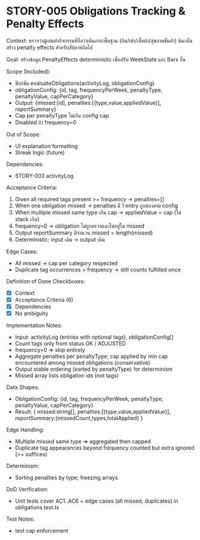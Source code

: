# STORY-005 Obligations Tracking & Penalty Effects

Context:
ตรวจว่าผู้เล่นทำกิจกรรมที่ถือว่าเติมภาระพื้นฐาน (กิน/เช่า/เสื้อผ้า/สุขภาพขั้นต่ำ) มิฉะนั้นสร้าง penalty effects สำหรับสัปดาห์ถัดไป

Goal:
สร้างข้อมูล PenaltyEffects deterministic เพื่อปรับ WeekState และ Bars อื่น

Scope (Included):
- ฟังก์ชัน evaluateObligations(activityLog, obligationConfig)
- obligationConfig: {id, tag, frequencyPerWeek, penaltyType, penaltyValue, capPerCategory}
- Output: {missed:[id], penalties:[{type,value,appliedValue}], reportSummary}
- Cap per penaltyType ไม่เกิน config cap
- Disabled ถ้า frequency=0

Out of Scope:
- UI explanation formatting
- Streak logic (future)

Dependencies:
- STORY-003 activityLog

Acceptance Criteria:
1. Given all required tags present >= frequency -> penalties=[]
2. When one obligation missed -> penalties มี 1 entry ถูกต้องตาม config
3. When multiple missed same type เกิน cap -> appliedValue = cap (ไม่ stack เกิน)
4. frequency=0 -> obligation ไม่ถูกตรวจและไม่อยู่ใน missed
5. Output reportSummary มีจำนวน missed = length(missed)
6. Deterministic: input เดิม -> output เดิม

Edge Cases:
- All missed -> cap per category respected
- Duplicate tag occurrences > frequency -> still counts fulfilled once

Definition of Done Checkboxes:
- [x] Context
- [x] Acceptance Criteria (6)
- [x] Dependencies
- [x] No ambiguity

Implementation Notes:
- Input: activityLog (entries with optional tags), obligationConfig[]
- Count tags only from status OK / ADJUSTED
- frequency=0 => skip entirely
- Aggregate penalties per penaltyType; cap applied by min cap encountered among missed obligations (conservative)
- Output stable ordering (sorted by penaltyType) for determinism
- Missed array lists obligation ids (not tags)

Data Shapes:
- ObligationConfig: {id, tag, frequencyPerWeek, penaltyType, penaltyValue, capPerCategory}
- Result: { missed:string[], penalties:[{type,value,appliedValue}], reportSummary:{missedCount,types,totalApplied} }

Edge Handling:
- Multiple missed same type => aggregated then capped
- Duplicate tag appearances beyond frequency counted but extra ignored (>= suffices)

Determinism:
- Sorting penalties by type; freezing arrays

DoD Verification:
- Unit tests cover AC1..AC6 + edge cases (all missed, duplicates) in obligations.test.ts


Test Notes:
- test cap enforcement
